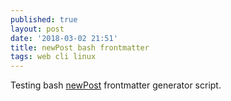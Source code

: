 ```yaml
---
published: true
layout: post
date: '2018-03-02 21:51'
title: newPost bash frontmatter
tags: web cli linux
---
```

Testing bash [newPost](https://raw.githubusercontent.com/brontosaurusrex/stretchbang/master/bin/newPost) frontmatter generator script.
